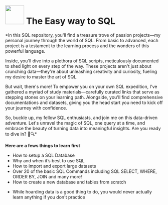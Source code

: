 # <img src="https://media.giphy.com/media/EK5nB6wQKKN86j7GWx/giphy.gif" width="60"> The Easy way to SQL

*In this SQL repository, you'll find a treasure trove of passion projects—my personal journey through the world of SQL. From basic to advanced, each project is a testament to the learning process and the wonders of this powerful language.

Inside, you'll dive into a plethora of SQL scripts, meticulously documented to shed light on every step of the way. These projects aren't just about crunching data—they're about unleashing creativity and curiosity, fueling my desire to master the art of SQL.

But wait, there's more! To empower you on your own SQL expedition, I've gathered a myriad of study materials—carefully curated links that serve as stepping stones on your learning path. Alongside, you'll find comprehensive documentations and datasets, giving you the head start you need to kick off your journey with confidence.

So, buckle up, my fellow SQL enthusiasts, and join me on this data-driven adventure. Let's unravel the magic of SQL, one query at a time, and embrace the beauty of turning data into meaningful insights. Are you ready to dive in? 🚀🔍*

**Here are a fews things to learn first**

- How to setup a SQL Database
- Why and when it’s best to use SQL
- How to import and export large datasets
- Over 20 of the basic SQL Commands including SQL SELECT, WHERE, ORDER BY, JOIN and many more! 
- How to create a new database and tables from scratch
 * While hoarding data is a good thing to do, you would never actually learn anything if you don't practice
 
